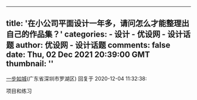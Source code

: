 
---
title: '在小公司平面设计一年多，请问怎么才能整理出自己的作品集？'
categories: 
    - 设计
    - 优设网 - 设计话题
author: 优设网 - 设计话题
comments: false
date: Thu, 02 Dec 2021 20:39:00 GMT
thumbnail: ''
---

<div>   
<div><a href="https://www.uisdc.com/u/7399">一步如城</a>(广东省深圳市罗湖区) 回复于 2020-12-04 11:32:38: <p>项目和练习</p></div>  
</div>
            